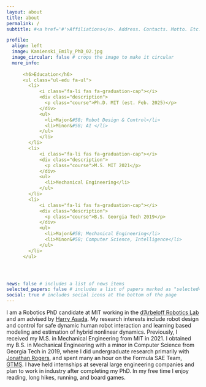 ```yaml
---
layout: about
title: about
permalink: /
subtitle: #<a href='#'>Affiliations</a>. Address. Contacts. Motto. Etc.

profile:
  align: left
  image: Kamienski_Emily_PhD_02.jpg
  image_circular: false # crops the image to make it circular
  more_info: 
     
      <h6>Education</h6>
      <ul class="ul-edu fa-ul">
        <li>
            <i class="fa-li fas fa-graduation-cap"></i>
            <div class="description">
              <p class="course">Ph.D. MIT (est. Feb. 2025)</p>
            </div>
            <ul>
              <li>Major&#58; Robot Design & Control</li>
              <li>Minor&#58; AI </li>
            </ul>
            </li>
        </li>
        <li>
            <i class="fa-li fas fa-graduation-cap"></i>
            <div class="description">
              <p class="course">M.S. MIT 2021</p>
            </div>
            <ul>
              <li>Mechanical Engineering</li>
            </ul>
        </li>
        <li>
            <i class="fa-li fas fa-graduation-cap"></i>
            <div class="description">
              <p class="course">B.S. Georgia Tech 2019</p>
            </div>
            <ul>
              <li>Major&#58; Mechanical Engineering</li>
              <li>Minor&#58; Computer Science, Intelligence</li>
            </ul>
        </li>
      </ul>




news: false # includes a list of news items
selected_papers: false # includes a list of papers marked as "selected={true}"
social: true # includes social icons at the bottom of the page
---
```


I am a Robotics PhD candidate at MIT working in the <a href='https://darbelofflab.mit.edu/'>d’Arbeloff Robotics Lab</a> and am advised by <a href='https://meche.mit.edu/people/faculty/asada%40mit.edu'> Harry Asada</a>. My research interests include robot design and control for safe dynamic human robot interaction and learning based modeling and estimation of hybrid nonlinear dynamics. Previously, I received my M.S. in Mechanical Engineering from MIT in 2021. I obtained my B.S. in Mechanical Engineering with a minor in Computer Science from Georgia Tech in 2019, where I did undergraduate research primarily with <a href='https://ae.gatech.edu/directory/person/jonathan-rogers'>Jonathan Rogers</a>, and spent many an hour on the Formula SAE Team, <a href='https://www.gtms.gatech.edu/.'> GTMS</a>. I have held internships at several large engineering companies and plan to work in industry after completing my PhD. In my free time I enjoy reading, long hikes, running, and board games.

<!-- I am very interested in working on robotics learning and control problems in the context of the medical or space industry. -->

<!-- I try to get heavily involved in my community and at MIT I have served as a mentor and treasurer of the Makerworkshop, Professional Development Officer of the Graduate Women in Robotics club, and President of the Mechanical Engineering Graduate Association of Women. Additionally, I enjoy managing projects and helping others make their project a success. I have gained experience in this through serving as a Teaching Assistant for MIT's 2.12 Intro to Robotics class for 2 semesters. -->

<!-- At Georgia Tech I worked with Prof. Jonathan Rogers as an undergraduate researcher on a robot for an arboretum that drove on a cable to monitor vegetation below, as well as a docking system for landing UAVs on moving ground vehicles. I also was on Georgia Tech’s Formula SAE team working on the controls and manufacturing sub-teams. I received the Astronaut Scholarship in 2018. -->



<!-- Write your biography here. Tell the world about yourself. Link to your favorite [subreddit](http://reddit.com). You can put a picture in, too. The code is already in, just name your picture `prof_pic.jpg` and put it in the `img/` folder.

Put your address / P.O. box / other info right below your picture. You can also disable any of these elements by editing `profile` property of the YAML header of your `_pages/about.md`. Edit `_bibliography/papers.bib` and Jekyll will render your [publications page](/al-folio/publications/) automatically.

Link to your social media connections, too. This theme is set up to use [Font Awesome icons](https://fontawesome.com/) and [Academicons](https://jpswalsh.github.io/academicons/), like the ones below. Add your Facebook, Twitter, LinkedIn, Google Scholar, or just disable all of them. -->
